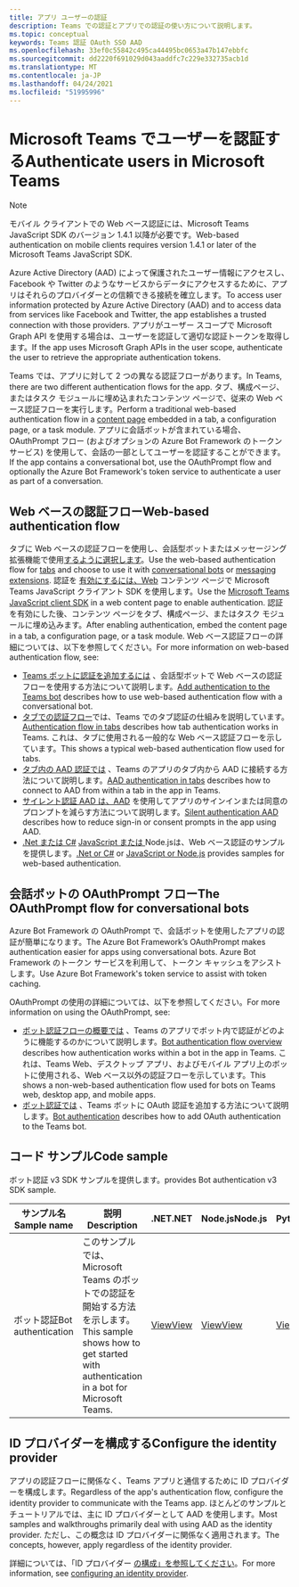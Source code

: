 ```yaml
---
title: アプリ ユーザーの認証
description: Teams での認証とアプリでの認証の使い方について説明します。
ms.topic: conceptual
keywords: Teams 認証 OAuth SSO AAD
ms.openlocfilehash: 33ef0c55842c495ca44495bc0653a47b147ebbfc
ms.sourcegitcommit: dd2220f691029d043aaddfc7c229e332735acb1d
ms.translationtype: MT
ms.contentlocale: ja-JP
ms.lasthandoff: 04/24/2021
ms.locfileid: "51995996"
---
```

# <a name="authenticate-users-in-microsoft-teams"></a><span data-ttu-id="3a0f5-104">Microsoft Teams でユーザーを認証する</span><span class="sxs-lookup"><span data-stu-id="3a0f5-104">Authenticate users in Microsoft Teams</span></span>

> [!NOTE]
> <span data-ttu-id="3a0f5-105">モバイル クライアントでの Web ベース認証には、Microsoft Teams JavaScript SDK のバージョン 1.4.1 以降が必要です。</span><span class="sxs-lookup"><span data-stu-id="3a0f5-105">Web-based authentication on mobile clients requires version 1.4.1 or later of the Microsoft Teams JavaScript SDK.</span></span>

<span data-ttu-id="3a0f5-106">Azure Active Directory (AAD) によって保護されたユーザー情報にアクセスし、Facebook や Twitter のようなサービスからデータにアクセスするために、アプリはそれらのプロバイダーとの信頼できる接続を確立します。</span><span class="sxs-lookup"><span data-stu-id="3a0f5-106">To access user information protected by Azure Active Directory (AAD) and to access data from services like Facebook and Twitter, the app establishes a trusted connection with those providers.</span></span> <span data-ttu-id="3a0f5-107">アプリがユーザー スコープで Microsoft Graph API を使用する場合は、ユーザーを認証して適切な認証トークンを取得します。</span><span class="sxs-lookup"><span data-stu-id="3a0f5-107">If the app uses Microsoft Graph APIs in the user scope, authenticate the user to retrieve the appropriate authentication tokens.</span></span>

<span data-ttu-id="3a0f5-108">Teams では、アプリに対して 2 つの異なる認証フローがあります。</span><span class="sxs-lookup"><span data-stu-id="3a0f5-108">In Teams, there are two different authentication flows for the app.</span></span> <span data-ttu-id="3a0f5-109">タブ、構成ページ、またはタスク モジュールに[](~/tabs/how-to/create-tab-pages/content-page.md)埋め込まれたコンテンツ ページで、従来の Web ベース認証フローを実行します。</span><span class="sxs-lookup"><span data-stu-id="3a0f5-109">Perform a traditional web-based authentication flow in a [content page](~/tabs/how-to/create-tab-pages/content-page.md) embedded in a tab, a configuration page, or a task module.</span></span> <span data-ttu-id="3a0f5-110">アプリに会話ボットが含まれている場合、OAuthPrompt フロー (およびオプションの Azure Bot Framework のトークン サービス) を使用して、会話の一部としてユーザーを認証することができます。</span><span class="sxs-lookup"><span data-stu-id="3a0f5-110">If the app contains a conversational bot, use the OAuthPrompt flow and optionally the Azure Bot Framework's token service to authenticate a user as part of a conversation.</span></span>

## <a name="web-based-authentication-flow"></a><span data-ttu-id="3a0f5-111">Web ベースの認証フロー</span><span class="sxs-lookup"><span data-stu-id="3a0f5-111">Web-based authentication flow</span></span>

<span data-ttu-id="3a0f5-112">タブに Web ベースの認証[](~/tabs/what-are-tabs.md)フローを使用し、会話型[](~/bots/what-are-bots.md)ボットまたはメッセージング拡張機能で使用[するように選択します](~/messaging-extensions/what-are-messaging-extensions.md)。</span><span class="sxs-lookup"><span data-stu-id="3a0f5-112">Use the web-based authentication flow for [tabs](~/tabs/what-are-tabs.md) and choose to use it with [conversational bots](~/bots/what-are-bots.md) or [messaging extensions](~/messaging-extensions/what-are-messaging-extensions.md).</span></span> <span data-ttu-id="3a0f5-113">認証を [有効にするには、Web](/javascript/api/overview/msteams-client) コンテンツ ページで Microsoft Teams JavaScript クライアント SDK を使用します。</span><span class="sxs-lookup"><span data-stu-id="3a0f5-113">Use the [Microsoft Teams JavaScript client SDK](/javascript/api/overview/msteams-client) in a web content page to enable authentication.</span></span> <span data-ttu-id="3a0f5-114">認証を有効にした後、コンテンツ ページをタブ、構成ページ、またはタスク モジュールに埋め込みます。</span><span class="sxs-lookup"><span data-stu-id="3a0f5-114">After enabling authentication, embed the content page in a tab, a configuration page, or a task module.</span></span> <span data-ttu-id="3a0f5-115">Web ベース認証フローの詳細については、以下を参照してください。</span><span class="sxs-lookup"><span data-stu-id="3a0f5-115">For more information on web-based authentication flow, see:</span></span>

* <span data-ttu-id="3a0f5-116">[Teams ボットに認証を追加するには](~/bots/how-to/authentication/add-authentication.md) 、会話型ボットで Web ベースの認証フローを使用する方法について説明します。</span><span class="sxs-lookup"><span data-stu-id="3a0f5-116">[Add authentication to the Teams bot](~/bots/how-to/authentication/add-authentication.md) describes how to use web-based authentication flow with a conversational bot.</span></span>
* <span data-ttu-id="3a0f5-117">[タブでの認証フロー](~/tabs/how-to/authentication/auth-flow-tab.md)では、Teams でのタブ認証の仕組みを説明しています。</span><span class="sxs-lookup"><span data-stu-id="3a0f5-117">[Authentication flow in tabs](~/tabs/how-to/authentication/auth-flow-tab.md) describes how tab authentication works in Teams.</span></span> <span data-ttu-id="3a0f5-118">これは、タブに使用される一般的な Web ベース認証フローを示しています。</span><span class="sxs-lookup"><span data-stu-id="3a0f5-118">This shows a typical web-based authentication flow used for tabs.</span></span>
* <span data-ttu-id="3a0f5-119">[タブ内の AAD 認証では](~/tabs/how-to/authentication/auth-tab-AAD.md) 、Teams のアプリのタブ内から AAD に接続する方法について説明します。</span><span class="sxs-lookup"><span data-stu-id="3a0f5-119">[AAD authentication in tabs](~/tabs/how-to/authentication/auth-tab-AAD.md) describes how to connect to AAD from within a tab in the app in Teams.</span></span>
* <span data-ttu-id="3a0f5-120">[サイレント認証 AAD は、AAD](~/tabs/how-to/authentication/auth-silent-AAD.md) を使用してアプリのサインインまたは同意のプロンプトを減らす方法について説明します。</span><span class="sxs-lookup"><span data-stu-id="3a0f5-120">[Silent authentication AAD](~/tabs/how-to/authentication/auth-silent-AAD.md) describes how to reduce sign-in or consent prompts in the app using AAD.</span></span>
* <span data-ttu-id="3a0f5-121">[.Net または C#](https://github.com/OfficeDev/microsoft-teams-sample-complete-csharp) [JavaScript または ](https://github.com/OfficeDev/microsoft-teams-sample-complete-node) Node.jsは、Web ベース認証のサンプルを提供します。</span><span class="sxs-lookup"><span data-stu-id="3a0f5-121">[.Net or C#](https://github.com/OfficeDev/microsoft-teams-sample-complete-csharp) or [JavaScript or Node.js](https://github.com/OfficeDev/microsoft-teams-sample-complete-node) provides samples for web-based authentication.</span></span>

## <a name="the-oauthprompt-flow-for-conversational-bots"></a><span data-ttu-id="3a0f5-122">会話ボットの OAuthPrompt フロー</span><span class="sxs-lookup"><span data-stu-id="3a0f5-122">The OAuthPrompt flow for conversational bots</span></span>

<span data-ttu-id="3a0f5-123">Azure Bot Framework の OAuthPrompt で、会話ボットを使用したアプリの認証が簡単になります。</span><span class="sxs-lookup"><span data-stu-id="3a0f5-123">The Azure Bot Framework’s OAuthPrompt makes authentication easier for apps using conversational bots.</span></span> <span data-ttu-id="3a0f5-124">Azure Bot Framework のトークン サービスを利用して、トークン キャッシュをアシストします。</span><span class="sxs-lookup"><span data-stu-id="3a0f5-124">Use Azure Bot Framework's token service to assist with token caching.</span></span>

<span data-ttu-id="3a0f5-125">OAuthPrompt の使用の詳細については、以下を参照してください。</span><span class="sxs-lookup"><span data-stu-id="3a0f5-125">For more information on using the OAuthPrompt, see:</span></span>

* <span data-ttu-id="3a0f5-126">[ボット認証フローの概要では](~/bots/how-to/authentication/auth-flow-bot.md) 、Teams のアプリでボット内で認証がどのように機能するのかについて説明します。</span><span class="sxs-lookup"><span data-stu-id="3a0f5-126">[Bot authentication flow overview](~/bots/how-to/authentication/auth-flow-bot.md) describes how authentication works within a bot in the app in Teams.</span></span> <span data-ttu-id="3a0f5-127">これは、Teams Web、デスクトップ アプリ、およびモバイル アプリ上のボットに使用される、Web ベース以外の認証フローを示しています。</span><span class="sxs-lookup"><span data-stu-id="3a0f5-127">This shows a non-web-based authentication flow used for bots on Teams web, desktop app, and mobile apps.</span></span>
* <span data-ttu-id="3a0f5-128">[ボット認証では](~/bots/how-to/authentication/add-authentication.md) 、Teams ボットに OAuth 認証を追加する方法について説明します。</span><span class="sxs-lookup"><span data-stu-id="3a0f5-128">[Bot authentication](~/bots/how-to/authentication/add-authentication.md) describes how to add OAuth authentication to the Teams bot.</span></span>

## <a name="code-sample"></a><span data-ttu-id="3a0f5-129">コード サンプル</span><span class="sxs-lookup"><span data-stu-id="3a0f5-129">Code sample</span></span>

<span data-ttu-id="3a0f5-130">ボット認証 v3 SDK サンプルを提供します。</span><span class="sxs-lookup"><span data-stu-id="3a0f5-130">provides Bot authentication v3 SDK sample.</span></span>

| <span data-ttu-id="3a0f5-131">**サンプル名**</span><span class="sxs-lookup"><span data-stu-id="3a0f5-131">**Sample name**</span></span> | <span data-ttu-id="3a0f5-132">**説明**</span><span class="sxs-lookup"><span data-stu-id="3a0f5-132">**Description**</span></span> | <span data-ttu-id="3a0f5-133">**.NET**</span><span class="sxs-lookup"><span data-stu-id="3a0f5-133">**.NET**</span></span> | <span data-ttu-id="3a0f5-134">**Node.js**</span><span class="sxs-lookup"><span data-stu-id="3a0f5-134">**Node.js**</span></span> | <span data-ttu-id="3a0f5-135">**Python**</span><span class="sxs-lookup"><span data-stu-id="3a0f5-135">**Python**</span></span> |
|---------------|------------|------------|-------------|---------------|
| <span data-ttu-id="3a0f5-136">ボット認証</span><span class="sxs-lookup"><span data-stu-id="3a0f5-136">Bot authentication</span></span> | <span data-ttu-id="3a0f5-137">このサンプルでは、Microsoft Teams のボットでの認証を開始する方法を示します。</span><span class="sxs-lookup"><span data-stu-id="3a0f5-137">This sample shows how to get started with authentication in a bot for Microsoft Teams.</span></span> | [<span data-ttu-id="3a0f5-138">View</span><span class="sxs-lookup"><span data-stu-id="3a0f5-138">View</span></span>](https://github.com/microsoft/BotBuilder-Samples/tree/master/samples/csharp_dotnetcore/46.teams-auth) | [<span data-ttu-id="3a0f5-139">View</span><span class="sxs-lookup"><span data-stu-id="3a0f5-139">View</span></span>](https://github.com/microsoft/BotBuilder-Samples/tree/master/samples/javascript_nodejs/46.teams-auth) | [<span data-ttu-id="3a0f5-140">View</span><span class="sxs-lookup"><span data-stu-id="3a0f5-140">View</span></span>](https://github.com/microsoft/BotBuilder-Samples/tree/main/samples/python/46.teams-auth) |

## <a name="configure-the-identity-provider"></a><span data-ttu-id="3a0f5-141">ID プロバイダーを構成する</span><span class="sxs-lookup"><span data-stu-id="3a0f5-141">Configure the identity provider</span></span>

<span data-ttu-id="3a0f5-142">アプリの認証フローに関係なく、Teams アプリと通信するために ID プロバイダーを構成します。</span><span class="sxs-lookup"><span data-stu-id="3a0f5-142">Regardless of the app's authentication flow, configure the identity provider to communicate with the Teams app.</span></span> <span data-ttu-id="3a0f5-143">ほとんどのサンプルとチュートリアルでは、主に ID プロバイダーとして AAD を使用します。</span><span class="sxs-lookup"><span data-stu-id="3a0f5-143">Most samples and walkthroughs primarily deal with using AAD as the identity provider.</span></span> <span data-ttu-id="3a0f5-144">ただし、この概念は ID プロバイダーに関係なく適用されます。</span><span class="sxs-lookup"><span data-stu-id="3a0f5-144">The concepts, however, apply regardless of the identity provider.</span></span>

<span data-ttu-id="3a0f5-145">詳細については、「ID プロバイダー [の構成」を参照してください](~/concepts/authentication/configure-identity-provider.md)。</span><span class="sxs-lookup"><span data-stu-id="3a0f5-145">For more information, see [configuring an identity provider](~/concepts/authentication/configure-identity-provider.md).</span></span>
